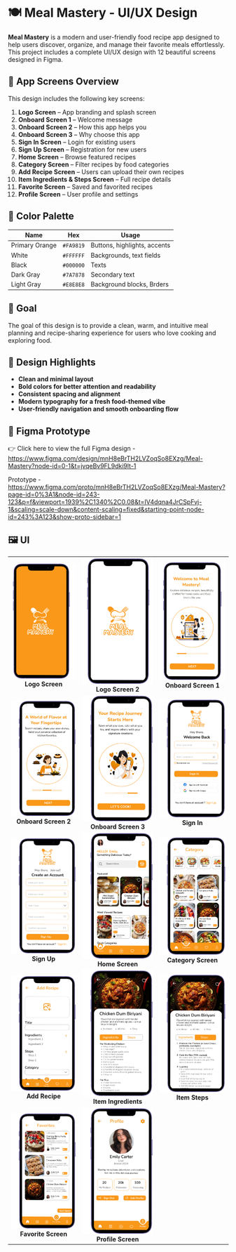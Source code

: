 # 🍽️ Meal Mastery - UI/UX Design

**Meal Mastery** is a modern and user-friendly food recipe app designed to help users discover, organize, and manage their favorite meals effortlessly. This project includes a complete UI/UX design with 12 beautiful screens designed in Figma.

## 📱 App Screens Overview

This design includes the following key screens:

1. **Logo Screen** – App branding and splash screen
2. **Onboard Screen 1** – Welcome message
3. **Onboard Screen 2** – How this app helps you
4. **Onboard Screen 3** – Why choose this app
5. **Sign In Screen** – Login for existing users
6. **Sign Up Screen** – Registration for new users
7. **Home Screen** – Browse featured recipes
8. **Category Screen** – Filter recipes by food categories
9. **Add Recipe Screen** – Users can upload their own recipes
10. **Item Ingredients & Steps Screen** – Full recipe details
11. **Favorite Screen** – Saved and favorited recipes
12. **Profile Screen** – User profile and settings


## 🎨 Color Palette

| Name            | Hex       | Usage                        |
|-----------------|-----------|------------------------------|
| Primary Orange  | `#FA9819` | Buttons, highlights, accents |
| White           | `#FFFFFF` | Backgrounds, text fields     |
| Black           | `#000000` | Texts                        |
| Dark Gray       | `#7A7878` | Secondary text               |
| Light Gray      | `#E8E8E8` | Background blocks, Brders    |


## 🎯 Goal

The goal of this design is to provide a clean, warm, and intuitive meal planning and recipe-sharing experience for users who love cooking and exploring food.

## 🎨 Design Highlights

- **Clean and minimal layout**
- **Bold colors for better attention and readability**
- **Consistent spacing and alignment**
- **Modern typography for a fresh food-themed vibe**
- **User-friendly navigation and smooth onboarding flow**


## 🔗 Figma Prototype

👉 Click here to view the full Figma design -  https://www.figma.com/design/mnH8eBrTH2LVZoqSo8EXzg/Meal-Mastery?node-id=0-1&t=jvqeBv9FL9dki9lt-1 

Prototype - https://www.figma.com/proto/mnH8eBrTH2LVZoqSo8EXzg/Meal-Mastery?page-id=0%3A1&node-id=243-123&p=f&viewport=1939%2C1340%2C0.08&t=IV4dqna4JrCSpFvj-1&scaling=scale-down&content-scaling=fixed&starting-point-node-id=243%3A123&show-proto-sidebar=1


## 🖼️ UI
<table>
  <tr>
    <td align="center">
      <img src="Mockups/LogoScreen-1.png" width="400"/><br/>
      <strong>Logo Screen</strong>
    </td>
    <td align="center">
      <img src="Mockups/LogoScreen-2.png" width="400"/><br/>
      <strong>Logo Screen 2</strong>
    </td>
    <td align="center">
      <img src="Mockups/OnboardScreen-1.png" width="400"/><br/>
      <strong>Onboard Screen 1</strong>
    </td>
  </tr>
  <tr>
    </td>
    <td align="center">
      <img src="Mockups/OnboardScreen-2.png" width="400"/><br/>
      <strong>Onboard Screen 2</strong>
    </td>
    <td align="center">
      <img src="Mockups/OnboardScreen-3.png" width="400"/><br/>
      <strong>Onboard Screen 3</strong>
    </td>
      <td align="center">
      <img src="Mockups/SignIn.png" width="400"/><br/>
      <strong>Sign In</strong>
    </td>
  </tr>
  <tr>
    <td align="center">
      <img src="Mockups/SignUp.png" width="400"/><br/>
      <strong>Sign Up</strong>
    </td>
    <td align="center">
      <img src="Mockups/HomeScreen.png" width="400"/><br/>
      <strong>Home Screen</strong>
    </td>
    <td align="center">
      <img src="Mockups/Category.png" width="400"/><br/>
      <strong>Category Screen</strong>
    </td>
  </tr>
 
  <tr>
    <td align="center">
      <img src="Mockups/AddRecipe.png" width="400"/><br/>
      <strong>Add Recipe</strong>
    </td>
    <td align="center">
      <img src="Mockups/ItemIngredients.png" width="400"/><br/>
      <strong>Item Ingredients</strong>
    </td>
    <td align="center">
      <img src="Mockups/ItemSteps.png" width="400"/><br/>
      <strong>Item Steps</strong>
  </tr>
  <tr>
        </td>
    <td align="center">
      <img src="Mockups/Favorites.png" width="400"/><br/>
      <strong>Favorite Screen</strong>
    </td>
    <td align="center">
      <img src="Mockups/Profile.png" width="400"/><br/>
      <strong>Profile Screen</strong>
    </td>
  </tr>
</table>









